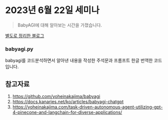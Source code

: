 # 2023년 6월 22일 세미나

> BabyAGI에 대해 알아보는 시간을 가졌습니다.

[별도로 정리한 블로그](https://velog.io/@yeongsang2/babyagi-Agent-ai)

### babyagi.py
babyagi를 코드분석하면서 알아낸 내용을 작성한 주석문과 프롬프트 한글 번역한 코드입니다.

## 참고자료
1. https://github.com/yoheinakajima/babyagi   
2. https://docs.kanaries.net/ko/articles/babyagi-chatgpt
3. https://yoheinakajima.com/task-driven-autonomous-agent-utilizing-gpt-4-pinecone-and-langchain-for-diverse-applications/

